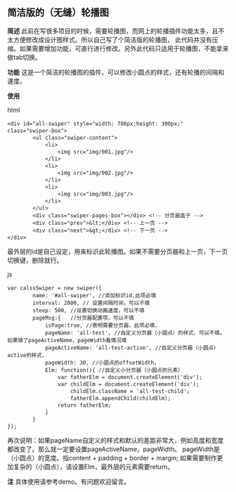 ## 简洁版的（无缝）轮播图

**简述**
此前在写很多项目的时候，需要轮播图，而网上的轮播插件功能太多，且不太方便修改成设计图样式。所以自己写了个简洁版的轮播图，
此代码并没有压缩。如果需要增加功能，可直行进行修改。另外此代码只适用于轮播图，不能拿来做tab切换。

**功能**
这是一个简洁的轮播图的插件，可以修改小圆点的样式，还有轮播的间隔和速度。

**使用**

html

	<div id="all-swiper" style="width: 700px;height: 300px;" class="swiper-box">
			<ul class="swiper-content">
				<li>
					<img src="img/001.jpg"/>
				</li>
				<li>
					<img src="img/002.jpg"/>
				</li>
				<li>
					<img src="img/003.jpg"/>
				</li>
			</ul>
			<div class="swiper-pages-box"></div> <!-- 分页器盒子 -->
			<div class="prev">&lt;</div> <!-- 上一页 -->
		    <div class="next">&gt;</div> <!-- 下一页 -->
	</div>

最外层的id是自己设定，用来标识此轮播图。如果不需要分页器和上一页，下一页切换键，删除就行。

js

	var calssSwiper = new swiper({
			name: '#all-swiper', //添加标识id,此项必填
			interval: 2000, // 设置间隔时间，可以不填
			steep: 500, //设置切换动画速度，可以不填
			pageMsg:{	//分页器配置项，可以不填
				isPage:true, //表明需要分页器，此项必填，
				pageName: 'all-test', //自定义分页器（小圆点）的样式，可以不填。如果填了pageActiveName，pageWidth看情况填
				pageActiveName: 'all-test-active', //自定义分页器（小圆点）active的样式，
				pageWidth: 30, //小圆点的offsetWidth，
				Elm: function(){ //自定义小分页器（小圆点的元素）
					var fatherElm = document.createElement('div');
					var childElm = document.createElement('div');
						childElm.className = 'all-test-child';
						fatherElm.appendChild(childElm);
					return fatherElm;
				}
			}
	});

再次说明：如果pageName自定义的样式和默认的差距非常大，例如高度和宽度都改变了。那么就一定要设置pageActiveName，pageWidth。
pageWidth是（小圆点）的宽度。指content + padding + border + margin;
如果需要制作更加复杂的（小圆点），请设置Elm，最外层的元素需要return。

**注**
具体使用请参考demo。有问题欢迎留言。

